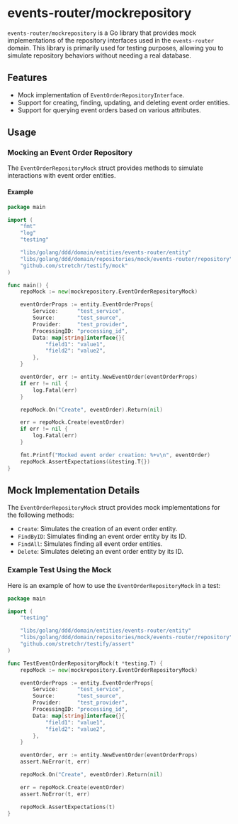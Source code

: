 # events-router/mockrepository

`events-router/mockrepository` is a Go library that provides mock implementations of the repository interfaces used in the `events-router` domain. This library is primarily used for testing purposes, allowing you to simulate repository behaviors without needing a real database.

## Features

- Mock implementation of `EventOrderRepositoryInterface`.
- Support for creating, finding, updating, and deleting event order entities.
- Support for querying event orders based on various attributes.

## Usage

### Mocking an Event Order Repository

The `EventOrderRepositoryMock` struct provides methods to simulate interactions with event order entities.

#### Example

```go
package main

import (
    "fmt"
    "log"
    "testing"

    "libs/golang/ddd/domain/entities/events-router/entity"
    "libs/golang/ddd/domain/repositories/mock/events-router/repository"
    "github.com/stretchr/testify/mock"
)

func main() {
    repoMock := new(mockrepository.EventOrderRepositoryMock)

    eventOrderProps := entity.EventOrderProps{
        Service:      "test_service",
        Source:       "test_source",
        Provider:     "test_provider",
        ProcessingID: "processing_id",
        Data: map[string]interface{}{
            "field1": "value1",
            "field2": "value2",
        },
    }

    eventOrder, err := entity.NewEventOrder(eventOrderProps)
    if err != nil {
        log.Fatal(err)
    }

    repoMock.On("Create", eventOrder).Return(nil)

    err = repoMock.Create(eventOrder)
    if err != nil {
        log.Fatal(err)
    }

    fmt.Printf("Mocked event order creation: %+v\n", eventOrder)
    repoMock.AssertExpectations(&testing.T{})
}
```

## Mock Implementation Details

The `EventOrderRepositoryMock` struct provides mock implementations for the following methods:

- `Create`: Simulates the creation of an event order entity.
- `FindByID`: Simulates finding an event order entity by its ID.
- `FindAll`: Simulates finding all event order entities.
- `Delete`: Simulates deleting an event order entity by its ID.

### Example Test Using the Mock

Here is an example of how to use the `EventOrderRepositoryMock` in a test:

```go
package main

import (
    "testing"

    "libs/golang/ddd/domain/entities/events-router/entity"
    "libs/golang/ddd/domain/repositories/mock/events-router/repository"
    "github.com/stretchr/testify/assert"
)

func TestEventOrderRepositoryMock(t *testing.T) {
    repoMock := new(mockrepository.EventOrderRepositoryMock)

    eventOrderProps := entity.EventOrderProps{
        Service:      "test_service",
        Source:       "test_source",
        Provider:     "test_provider",
        ProcessingID: "processing_id",
        Data: map[string]interface{}{
            "field1": "value1",
            "field2": "value2",
        },
    }

    eventOrder, err := entity.NewEventOrder(eventOrderProps)
    assert.NoError(t, err)

    repoMock.On("Create", eventOrder).Return(nil)

    err = repoMock.Create(eventOrder)
    assert.NoError(t, err)

    repoMock.AssertExpectations(t)
}
```
